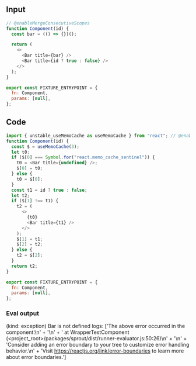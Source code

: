
## Input

```javascript
// @enableMergeConsecutiveScopes
function Component(id) {
  const bar = (() => {})();

  return (
    <>
      <Bar title={bar} />
      <Bar title={id ? true : false} />
    </>
  );
}

export const FIXTURE_ENTRYPOINT = {
  fn: Component,
  params: [null],
};

```

## Code

```javascript
import { unstable_useMemoCache as useMemoCache } from "react"; // @enableMergeConsecutiveScopes
function Component(id) {
  const $ = useMemoCache(3);
  let t0;
  if ($[0] === Symbol.for("react.memo_cache_sentinel")) {
    t0 = <Bar title={undefined} />;
    $[0] = t0;
  } else {
    t0 = $[0];
  }
  const t1 = id ? true : false;
  let t2;
  if ($[1] !== t1) {
    t2 = (
      <>
        {t0}
        <Bar title={t1} />
      </>
    );
    $[1] = t1;
    $[2] = t2;
  } else {
    t2 = $[2];
  }
  return t2;
}

export const FIXTURE_ENTRYPOINT = {
  fn: Component,
  params: [null],
};

```
      
### Eval output
(kind: exception) Bar is not defined
logs: ['The above error occurred in the <WrapperTestComponent> component:\n' +
  '\n' +
  '    at WrapperTestComponent (<project_root>/packages/sprout/dist/runner-evaluator.js:50:26)\n' +
  '\n' +
  'Consider adding an error boundary to your tree to customize error handling behavior.\n' +
  'Visit https://reactjs.org/link/error-boundaries to learn more about error boundaries.']